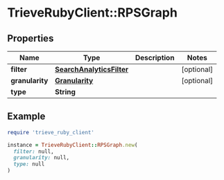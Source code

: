 # TrieveRubyClient::RPSGraph

## Properties

| Name | Type | Description | Notes |
| ---- | ---- | ----------- | ----- |
| **filter** | [**SearchAnalyticsFilter**](SearchAnalyticsFilter.md) |  | [optional] |
| **granularity** | [**Granularity**](Granularity.md) |  | [optional] |
| **type** | **String** |  |  |

## Example

```ruby
require 'trieve_ruby_client'

instance = TrieveRubyClient::RPSGraph.new(
  filter: null,
  granularity: null,
  type: null
)
```

